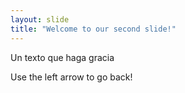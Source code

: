 ```yaml
---
layout: slide
title: "Welcome to our second slide!"
---
```

Un texto que haga gracia

Use the left arrow to go back!

